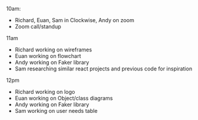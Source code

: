 10am:
- Richard, Euan, Sam in Clockwise, Andy on zoom
- Zoom call/standup 

11am

- Richard working on wireframes
- Euan working on flowchart 
- Andy working on Faker library
- Sam researching similar react projects and previous code for inspiration

12pm

- Richard working on logo
- Euan working on Object/class diagrams
- Andy working on Faker library
- Sam working on user needs table